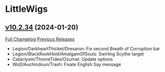 # LittleWigs

## [v10.2.34](https://github.com/BigWigsMods/LittleWigs/tree/v10.2.34) (2024-01-20)
[Full Changelog](https://github.com/BigWigsMods/LittleWigs/compare/v10.2.33...v10.2.34) [Previous Releases](https://github.com/BigWigsMods/LittleWigs/releases)

- Legion/DarkheartThicket/Dresaron: Fix second Breath of Corruption bar  
- Legion/BlackRookHold/AmalgamOfSouls: Swirling Scythe target  
- Cataclysm/ThroneTides/Ozumat: Update options  
- WoD/Auchindoun/Trash: Fixate English Say message  
